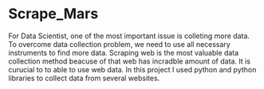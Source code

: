 # Scrape_Mars

For Data Scientist,  one of the most important issue is colleting more data. 
To overcome data collection problem, we need to use all necessary instruments to find more data.
Scraping web is the most valuable data collection method beacuse of that web has incradble amount of data. 
It is curucial to to able to use web data. 
In this project I used python and python libraries to collect data from several websites. 
